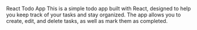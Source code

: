 
React Todo App
This is a simple todo app built with React, designed to help you keep track of your tasks and stay organized. The app allows you to create, edit, and delete tasks, as well as mark them as completed.
